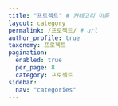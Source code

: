 ```yaml
---
title: "프로젝트" # 카테고리 이름
layout: category
permalink: /프로젝트/ # url
author_profile: true
taxonomy: 프로젝트
pagination:
  enabled: true
  per_page: 8
  category: 프로젝트
sidebar:
  nav: "categories"
---
```

